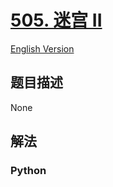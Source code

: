 # [505. 迷宫 II](https://leetcode-cn.com/problems/the-maze-ii)

[English Version](/leetcode/0500-0599/0505.The%20Maze%20II/README_EN.md)

## 题目描述

<!-- 这里写题目描述 -->

None

## 解法

<!-- 这里可写通用的实现逻辑 -->

<!-- tabs:start -->

### **Python**

<!-- 这里可写当前语言的特殊实现逻辑 -->

```python

```

<!-- tabs:end -->
